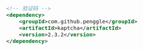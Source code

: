 <span  style="font-family: Simsun,serif; font-size: 17px; ">

~~~xml
<!-- 验证码 -->
<dependency>
    <groupId>com.github.penggle</groupId>
    <artifactId>kaptcha</artifactId>
    <version>2.3.2</version>
</dependency>
~~~

</span>
